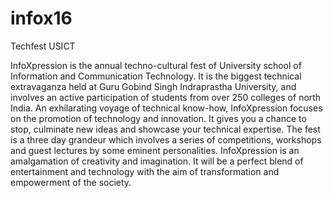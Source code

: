 # infox16
Techfest USICT

InfoXpression is the annual techno-cultural fest of University school of Information and Communication Technology. 
It is the biggest technical extravaganza held at Guru Gobind Singh Indraprastha University, and involves an active participation of students from over 250 colleges of north India. 
An exhilarating voyage of technical know-how, InfoXpression focuses on the promotion of technology and innovation. 
It gives you a chance to stop, culminate new ideas and showcase your technical expertise. The fest is a three day grandeur which involves a series of competitions, workshops and guest lectures by some eminent personalities. InfoXpression is an amalgamation of creativity and imagination. It will be a perfect blend of entertainment and technology with the aim of transformation and empowerment of the society.
								
